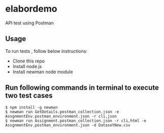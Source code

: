# elabordemo
API test using Postman

## Usage
To run tests , follow below instructions:

- Clone this repo
- Install node.js
- Install newman node module


## Run following commands in terminal to execute two test cases
```console
$ npm install -g newman 
$ newman run GetDetails.postman_collection.json -e AssgnmentEnv.postman_environment.json -r cli,json 
$ newman run Assignment.postman_collection.json -r cli,html -e AssgnmentEnv.postman_environment.json -d DatasetNew.csv

```

